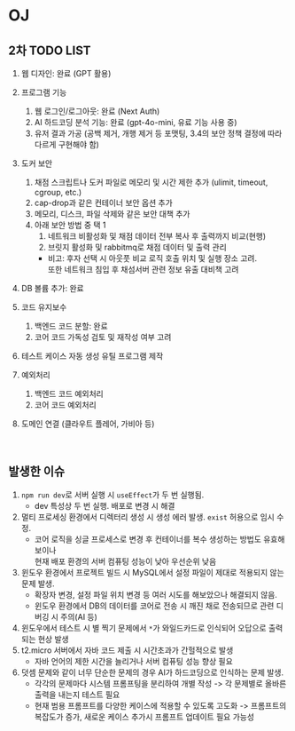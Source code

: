 # OJ

## 2차 TODO LIST

1. 웹 디자인: 완료 (GPT 활용)

2. 프로그램 기능
    1. 웹 로그인/로그아웃: 완료 (Next Auth)
    2. AI 하드코딩 분석 기능: 완료 (gpt-4o-mini, 유료 기능 사용 중)
    3. 유저 결과 가공 (공백 제거, 개행 제거 등 포맷팅, 3.4의 보안 정책 결정에 따라 다르게 구현해야 함)

3. 도커 보안
    1. 채점 스크립트나 도커 파일로 메모리 및 시간 제한 추가 (ulimit, timeout, cgroup, etc.)
    2. cap-drop과 같은 컨테이너 보안 옵션 추가
    3. 메모리, 디스크, 파일 삭제와 같은 보안 대책 추가
    4. 아래 보안 방법 중 택 1
        1. 네트워크 비활성화 및 채점 데이터 전부 복사 후 출력까지 비교(현행)
        2. 브릿지 활성화 및 rabbitmq로 채점 데이터 및 출력 관리
        - 비고: 후자 선택 시 아웃풋 비교 로직 호출 위치 및 실행 장소 고려.  
          또한 네트워크 침입 후 채섬서버 관련 정보 유출 대비책 고려

4. DB 볼륨 추가: 완료

5. 코드 유지보수
    1. 백엔드 코드 분할: 완료
    2. 코어 코드 가독성 검토 및 재작성 여부 고려

6. 테스트 케이스 자동 생성 유틸 프로그램 제작

7. 예외처리
    1. 백엔드 코드 예외처리
    2. 코어 코드 예외처리

8. 도메인 연결 (클라우트 플레어, 가비아 등)
<br />

## 발생한 이슈

1. `npm run dev`로 서버 실행 시 `useEffect`가 두 번 실행됨.
    - dev 특성상 두 번 실행. 배포로 변경 시 해결
2. 멀티 프로세싱 환경에서 디렉터리 생성 시 생성 에러 발생. `exist` 허용으로 임시 수정.
    - 코어 로직을 싱글 프로세스로 변경 후 컨테이너를 복수 생성하는 방법도 유효해 보이나  
      현재 배포 환경의 서버 컴퓨팅 성능이 낮아 우선순위 낮음
3. 윈도우 환경에서 프로젝트 빌드 시 MySQL에서 설정 파일이 제대로 적용되지 않는 문제 발생.
    - 확장자 변경, 설정 파일 위치 변경 등 여러 시도를 해보았으나 해결되지 않음.
    - 윈도우 환경에서 DB의 데이터를 코어로 전송 시 깨진 채로 전송되므로 관련 디버깅 시 주의(AI 등)
4. 윈도우에서 테스트 시 별 찍기 문제에서 `*`가 와일드카드로 인식되어 오답으로 출력되는 현상 발생
5. t2.micro 서버에서 자바 코드 제출 시 시간초과가 간헐적으로 발생
    - 자바 언어의 제한 시간을 늘리거나 서버 컴퓨팅 성능 향상 필요
6. 덧셈 문제와 같이 너무 단순한 문제의 경우 AI가 하드코딩으로 인식하는 문제 발생.
    - 각각의 문제마다 시스템 프롬프팅을 분리하여 개별 작성 -> 각 문제별로 올바른 출력을 내는지 테스트 필요
    - 현재 범용 프롬프트를 다양한 케이스에 적용할 수 있도록 고도화 -> 프롬프트의 복잡도가 증가, 새로운 케이스 추가시 프롬프트 업데이트 필요 가능성 

